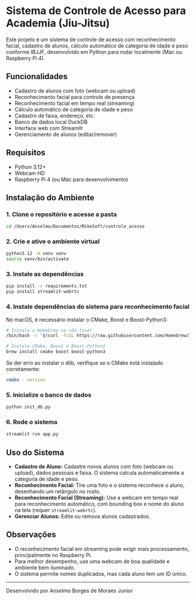 # Sistema de Controle de Acesso para Academia (Jiu-Jitsu)

Este projeto é um sistema de controle de acesso com reconhecimento facial, cadastro de alunos, cálculo automático de categoria de idade e peso conforme IBJJF, desenvolvido em Python para rodar localmente (Mac ou Raspberry Pi 4).

## Funcionalidades
- Cadastro de alunos com foto (webcam ou upload)
- Reconhecimento facial para controle de presença
- Reconhecimento facial em tempo real (streaming)
- Cálculo automático de categoria de idade e peso
- Cadastro de faixa, endereço, etc.
- Banco de dados local DuckDB
- Interface web com Streamlit
- Gerenciamento de alunos (editar/remover)

## Requisitos
- Python 3.12+
- Webcam HD
- Raspberry Pi 4 (ou Mac para desenvolvimento)

## Instalação do Ambiente

### 1. Clone o repositório e acesse a pasta
```bash
cd /Users/Anselmo/Documentos/MikeSoft/controle_acesso
```

### 2. Crie e ative o ambiente virtual
```bash
python3.12 -m venv venv
source venv/bin/activate
```

### 3. Instale as dependências
```bash
pip install -r requirements.txt
pip install streamlit-webrtc
```

### 4. Instale dependências do sistema para reconhecimento facial
No macOS, é necessário instalar o CMake, Boost e Boost-Python3:

```bash
# Instale o Homebrew se não tiver
/bin/bash -c "$(curl -fsSL https://raw.githubusercontent.com/Homebrew/install/HEAD/install.sh)"

# Instale CMake, Boost e Boost-Python3
brew install cmake boost boost-python3
```

Se der erro ao instalar o dlib, verifique se o CMake está instalado corretamente:
```bash
cmake --version
```

### 5. Inicialize o banco de dados
```bash
python init_db.py
```

### 6. Rode o sistema
```bash
streamlit run app.py
```

## Uso do Sistema

- **Cadastro de Aluno:** Cadastre novos alunos com foto (webcam ou upload), dados pessoais e faixa. O sistema calcula automaticamente a categoria de idade e peso.
- **Reconhecimento Facial:** Tire uma foto e o sistema reconhece o aluno, desenhando um retângulo no rosto.
- **Reconhecimento Facial (Streaming):** Use a webcam em tempo real para reconhecimento automático, com bounding box e nome do aluno na tela (requer `streamlit-webrtc`).
- **Gerenciar Alunos:** Edite ou remova alunos cadastrados.

## Observações
- O reconhecimento facial em streaming pode exigir mais processamento, principalmente no Raspberry Pi.
- Para melhor desempenho, use uma webcam de boa qualidade e ambiente bem iluminado.
- O sistema permite nomes duplicados, mas cada aluno tem um ID único.

---

Desenvolvido por Anselmo Borges de Moraes Junior
